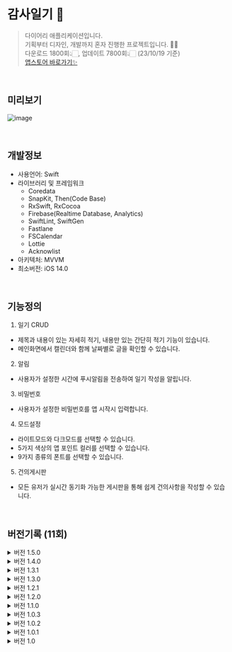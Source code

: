 # 감사일기 📝
> 다이어리 애플리케이션입니다.</br>
> 기획부터 디자인, 개발까지 혼자 진행한 프로젝트입니다. 🙏🏻 </br>
> 다운로드 1800회👆🏻, 업데이트 7800회👆🏻 (23/10/19 기준) </br>
> [앱스토어 바로가기✨](https://apps.apple.com/kr/app/%EC%98%A4%EB%8A%98%EB%8F%84-%EA%B0%90%EC%82%AC%EC%9D%BC%EA%B8%B0/id6443505485)
</br>

## 미리보기
![image](https://github.com/hililyy/thanks-diary/assets/76806444/1234bfe4-5020-41b0-b08b-b1f689f0d4ae)

</br>

## 개발정보
- 사용언어: Swift  
- 라이브러리 및 프레임워크
  - Coredata
  - SnapKit, Then(Code Base)
  - RxSwift, RxCocoa
  - Firebase(Realtime Database, Analytics)
  - SwiftLint, SwiftGen
  - Fastlane
  - FSCalendar
  - Lottie
  - Acknowlist
- 아키텍처: MVVM
- 최소버전: iOS 14.0

</br>

## 기능정의

1. 일기 CRUD
- 제목과 내용이 있는 자세히 적기, 내용만 있는 간단히 적기 기능이 있습니다.
- 메인화면에서 캘린더와 함께 날짜별로 글을 확인할 수 있습니다.
2. 알림
- 사용자가 설정한 시간에 푸시알림을 전송하여 일기 작성을 알립니다.
3. 비밀번호
- 사용자가 설정한 비밀번호를 앱 시작시 입력합니다.
4. 모드설정
- 라이트모드와 다크모드를 선택할 수 있습니다.
- 5가지 색상의 앱 포인트 컬러를 선택할 수 있습니다.
- 9가지 종류의 폰트를 선택할 수 있습니다.
5. 건의게시판
- 모든 유저가 실시간 동기화 가능한 게시판을 통해 쉽게 건의사항을 작성할 수 있습니다.

</br>

## 버전기록 (11회)
<details>
<summary>버전 1.5.0</summary>
  
  - 화면잠금 생체인증(Face ID, Touch ID) 기능 추가
</details>

<details>
<summary>버전 1.4.0</summary>
  
  - 앱 포인트 컬러 선택 기능 추가
  - 앱 폰트 선택 기능 추가
</details>

<details>
<summary>버전 1.3.1</summary>
  
  - 자잘한 오류 / UI 수정
</details>

<details>
<summary>버전 1.3.0</summary>
  
  - 건의게시판 기능을 추가
  - 다크모드를 좀 더 밝은 색상으로 변경
  - 자세한 일기 작성과 조회 방식을 좀 더 간편하게 수정
</details>

<details>
<summary>버전 1.2.1</summary>
  
  - 자잘한 오류 / UI 수정
</details>

<details>
<summary>버전 1.2.0</summary>
  
  - 다크모드/라이트모드 선택
  - 자잘한 오류 수정
</details>

<details>
<summary>버전 1.1.0</summary>
  
  - 알림기능 재 추가
  - 자잘한 오류 수정
</details>

<details>
<summary>버전 1.0.3</summary>
  
  - UI/UX 수정
  - 앱 안정화 진행
  - 이전 날짜 일기 작성 가능하도록 기능 변경
</details>

<details>
<summary>버전 1.0.2</summary>
  
  - 오류 수정 (+ 알림 기능 임시 삭제)
</details>

<details>
<summary>버전 1.0.1</summary>
  
  - 특정 날짜에서 일기가 작성되지 않는 오류 수정
  - 앱 시작하기 로티 이미지 추가
  - 글 작성하기 UI/UX 수정
</details>

<details>
<summary>버전 1.0</summary>
  
  - 일기 CRUD
  - 푸시 알림
  - 비밀번호
</details>
